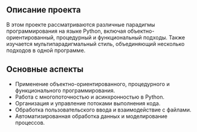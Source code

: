 ## Описание проекта

В этом проекте рассматриваются различные парадигмы программирования на языке Python, включая объектно-ориентированный, процедурный и функциональный подходы. Также изучается мультипарадигмальный стиль, объединяющий несколько подходов в одной программе.  

## Основные аспекты

- Применение объектно-ориентированного, процедурного и функционального программирования.
- Работа с многопоточностью и асинхронностью в Python.
- Организация и управление потоками выполнения кода.
- Обработка пользовательского ввода и взаимодействие с файлами.
- Автоматизированная обработка данных и моделирование процессов.

